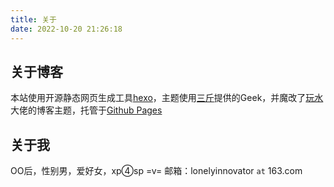 ```yaml
---
title: 关于
date: 2022-10-20 21:26:18
---
```

## 关于博客
本站使用开源静态网页生成工具[hexo](https://hexo.io/)，主题使用[三斤](https://geek.lc/)提供的Geek，并魔改了[玩水](https://nocilol.me/)大佬的博客主题，托管于[Github Pages](https://pages.github.com/)

## 关于我
OO后，性别男，爱好女，xp④sp  =v=
邮箱：lonelyinnovator `at` 163.com